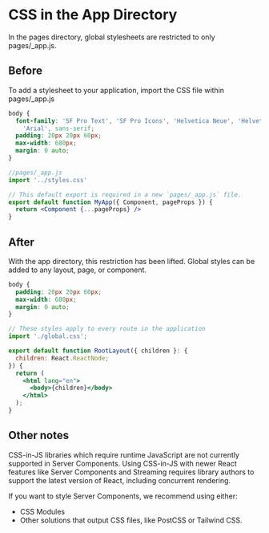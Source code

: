 # CSS in the App Directory
In the pages directory, global stylesheets are restricted to only pages/_app.js. 

## Before
To add a stylesheet to your application, import the CSS file within pages/_app.js

```css
body {
  font-family: 'SF Pro Text', 'SF Pro Icons', 'Helvetica Neue', 'Helvetica',
    'Arial', sans-serif;
  padding: 20px 20px 60px;
  max-width: 680px;
  margin: 0 auto;
}
```

```jsx
//pages/_app.js
import '../styles.css'

// This default export is required in a new `pages/_app.js` file.
export default function MyApp({ Component, pageProps }) {
  return <Component {...pageProps} />
}
```

## After
With the app directory, this restriction has been lifted. Global styles can be added to any layout, page, or component.

```css
body {
  padding: 20px 20px 60px;
  max-width: 680px;
  margin: 0 auto;
}
```

```jsx
// These styles apply to every route in the application
import './global.css';

export default function RootLayout({ children }: {
  children: React.ReactNode;
}) {
  return (
    <html lang="en">
      <body>{children}</body>
    </html>
  );
}
```

## Other notes
CSS-in-JS libraries which require runtime JavaScript are not currently supported in Server Components. Using CSS-in-JS with newer React features like Server Components and Streaming requires library authors to support the latest version of React, including concurrent rendering.

If you want to style Server Components, we recommend using either:
- CSS Modules
- Other solutions that output CSS files, like PostCSS or Tailwind CSS.
